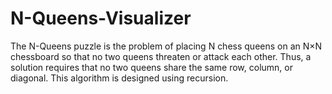 # N-Queens-Visualizer
The N-Queens puzzle is the problem of placing N chess queens on an N×N chessboard so that no two queens threaten or attack each other. Thus, a solution requires that no two queens share the same row, column, or diagonal.  This algorithm is designed using recursion.
